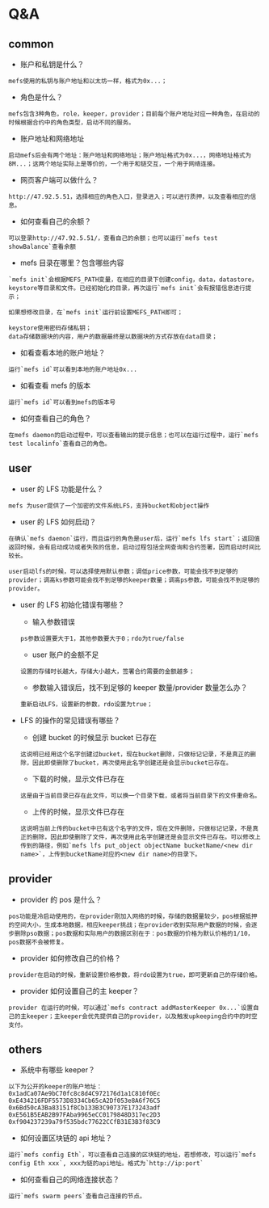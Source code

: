 # Q&A

## common

- 账户和私钥是什么？

```
mefs使用的私钥与账户地址和以太坊一样，格式为0x...；
```

- 角色是什么？

```
mefs包含3种角色，role，keeper，provider；目前每个账户地址对应一种角色，在启动的时候根据合约中的角色类型，启动不同的服务。
```

- 账户地址和网络地址

```
启动mefs后会有两个地址：账户地址和网络地址；账户地址格式为0x...，网络地址格式为8M...；这两个地址实际上是等价的，一个用于和链交互，一个用于网络连接。
```

- 网页客户端可以做什么？

```
http://47.92.5.51，选择相应的角色入口，登录进入；可以进行质押，以及查看相应的信息。
```

- 如何查看自己的余额？

```
可以登录http://47.92.5.51/，查看自己的余额；也可以运行`mefs test showBalance`查看余额
```

- mefs 目录在哪里？包含哪些内容

```
`mefs init`会根据MEFS_PATH变量，在相应的目录下创建config，data，datastore，keystore等目录和文件。已经初始化的目录，再次运行`mefs init`会有报错信息进行提示；

如果想修改目录，在`mefs init`运行前设置MEFS_PATH即可；

keystore使用密码存储私钥；
data存储数据块的内容，用户的数据最终是以数据块的方式存放在data目录；
```

- 如看查看本地的账户地址？

```
运行`mefs id`可以看到本地的账户地址0x...
```

- 如看查看 mefs 的版本

```
运行`mefs id`可以看到mefs的版本号
```

- 如何查看自己的角色？

```
在mefs daemon的启动过程中，可以查看输出的提示信息；也可以在运行过程中，运行`mefs test localinfo`查看自己的角色。
```

## user

- user 的 LFS 功能是什么？

```
mefs 为user提供了一个加密的文件系统LFS，支持bucket和object操作
```

- user 的 LFS 如何启动？

```
在确认`mefs daemon`运行，而且运行的角色是user后，运行`mefs lfs start`；返回值返回时候，会有启动成功或者失败的信息，启动过程包括全网查询和合约签署，因而启动时间比较长。

user启动lfs的时候，可以选择使用默认参数；调低price参数，可能会找不到足够的provider；调高ks参数可能会找不到足够的keeper数量；调高ps参数，可能会找不到足够的provider。
```

- user 的 LFS 初始化错误有哪些？

  - 输入参数错误

  ```
  ps参数设置要大于1，其他参数要大于0；rdo为true/false
  ```

  - user 账户的金额不足

  ```
  设置的存储时长越大，存储大小越大，签署合约需要的金额越多；
  ```

  - 参数输入错误后，找不到足够的 keeper 数量/provider 数量怎么办？

  ```
  重新启动LFS，设置新的参数，rdo设置为true；
  ```

- LFS 的操作的常见错误有哪些？

  - 创建 bucket 的时候显示 bucket 已存在

  ```
  这说明已经用这个名字创建过bucket，现在bucket删除，只做标记记录，不是真正的删除，因此即使删除了bucket，再次使用此名字创建还是会显示bucket已存在。
  ```

  - 下载的时候，显示文件已存在

  ```
  这是由于当前目录已存在此文件，可以换一个目录下载，或者将当前目录下的文件重命名。
  ```

  - 上传的时候，显示文件已存在

  ```
  这说明当前上传的bucket中已有这个名字的文件，现在文件删除，只做标记记录，不是真正的删除，因此即使删除了文件，再次使用此名字创建还是会显示文件已存在。可以修改上传到的路径，例如`mefs lfs put_object objectName bucketName/<new dir name>`，上传到bucketName对应的<new dir name>的目录下。
  ```

## provider

- provider 的 pos 是什么？

```
pos功能是冷启动使用的，在provider刚加入网络的时候，存储的数据量较少，pos根据抵押的空间大小，生成本地数据，相应keeper挑战；在provider收到实际用户数据的时候，会逐步删除pso数据；pos数据和实际用户的数据区别在于：pos数据的价格为默认价格的1/10，pos数据不会被修复。
```

- provider 如何修改自己的价格？

```
provider在启动的时候，重新设置价格参数，将rdo设置为true，即可更新自己的存储价格。
```

- provider 如何设置自己的主 keeper？

```
provider 在运行的时候，可以通过`mefs contract addMasterKeeper 0x...`设置自己的主keeper；主keeper会优先提供自己的provider，以及触发upkeeping合约中的时空支付。
```

## others

- 系统中有哪些 keeper？

```
以下为公开的keeper的账户地址：
0x1adCa07Ae9bC70fc8c8d4C972176d1a1C810f0Ec
0xE434216FDF5573D8334Cb65cA2Df053e8A6f76C5
0x6Bd50cA3Ba83151f8Cb133B3C90737E173243adf
0xE561B5EAB2B97FAba9965eCC0179848D317ec2D3
0xf904237239a79f535bdc77622CCfB31E3B3f83C9
```

- 如何设置区块链的 api 地址？

```
运行`mefs config Eth`，可以查看自己连接的区块链的地址，若想修改，可以运行`mefs config Eth xxx`, xxx为链的api地址。格式为`http://ip:port`
```

- 如何查看自己的网络连接状态？

```
运行`mefs swarm peers`查看自己连接的节点。
```
